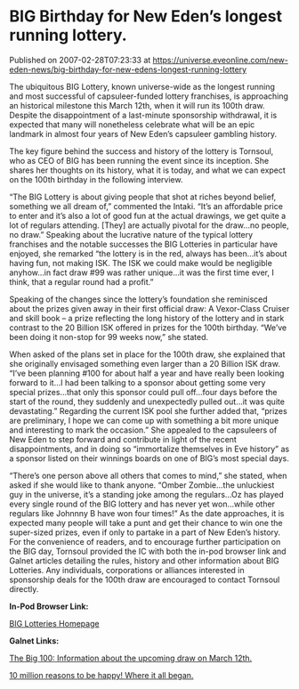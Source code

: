 # BIG Birthday for New Eden’s longest running lottery.
Published on 2007-02-28T07:23:33 at https://universe.eveonline.com/new-eden-news/big-birthday-for-new-edens-longest-running-lottery

The ubiquitous BIG Lottery, known universe-wide as the longest running and most successful of capsuleer-funded lottery franchises, is approaching an historical milestone this March 12th, when it will run its 100th draw. Despite the disappointment of a last-minute sponsorship withdrawal, it is expected that many will nonetheless celebrate what will be an epic landmark in almost four years of New Eden’s capsuleer gambling history. 

The key figure behind the success and history of the lottery is Tornsoul, who as CEO of BIG has been running the event since its inception. She shares her thoughts on its history, what it is today, and what we can expect on the 100th birthday in the following interview. 

“The BIG Lottery is about giving people that shot at riches beyond belief, something we all dream of,” commented the Intaki. “It’s an affordable price to enter and it’s also a lot of good fun at the actual drawings, we get quite a lot of regulars attending. [They] are actually pivotal for the draw…no people, no draw.” Speaking about the lucrative nature of the typical lottery franchises and the notable successes the BIG Lotteries in particular have enjoyed, she remarked “the lottery is in the red, always has been…it’s about having fun, not making ISK. The ISK we could make would be negligible anyhow…in fact draw #99 was rather unique…it was the first time ever, I think, that a regular round had a profit.” 

Speaking of the changes since the lottery’s foundation she reminisced about the prizes given away in their first official draw: A Vexor-Class Cruiser and skill book – a prize reflecting the long history of the lottery and in stark contrast to the 20 Billion ISK offered in prizes for the 100th birthday. “We’ve been doing it non-stop for 99 weeks now,” she stated. 

When asked of the plans set in place for the 100th draw, she explained that she originally envisaged something even larger than a 20 Billion ISK draw. “I’ve been planning #100 for about half a year and have really been looking forward to it…I had been talking to a sponsor about getting some very special prizes…that only this sponsor could pull off…four days before the start of the round, they suddenly and unexpectedly pulled out…it was quite devastating.” Regarding the current ISK pool she further added that, “prizes are preliminary, I hope we can come up with something a bit more unique and interesting to mark the occasion.” She appealed to the capsuleers of New Eden to step forward and contribute in light of the recent disappointments, and in doing so “immortalize themselves in Eve history” as a sponsor listed on their winnings boards on one of BIG’s most special days. 

“There’s one person above all others that comes to mind,” she stated, when asked if she would like to thank anyone. “Omber Zombie…the unluckiest guy in the universe, it’s a standing joke among the regulars…Oz has played every single round of the BIG lottery and has never yet won…while other regulars like Johnnny B have won four times!” As the date approaches, it is expected many people will take a punt and get their chance to win one the super-sized prizes, even if only to partake in a part of New Eden’s history. For the convenience of readers, and to encourage further participation on the BIG day, Tornsoul provided the IC with both the in-pod browser link and Galnet articles detailing the rules, history and other information about BIG Lotteries. Any individuals, corporations or alliances interested in sponsorship deals for the 100th draw are encouraged to contact Tornsoul directly. 

**In-Pod Browser Link:**

[ BIG Lotteries Homepage ](”http://big.wayland.dk/lottery.asp”)

**Galnet Links:**

[ The Big 100: Information about the upcoming draw on March 12th. ](”http://myeve.eve-online.com/ingameboard.asp?a=topic&threadID=446647”)

[ 10 million reasons to be happy! Where it all began. ](”http://myeve.eve-online.com/ingameboard.asp?a=topic&threadID=7185”)
